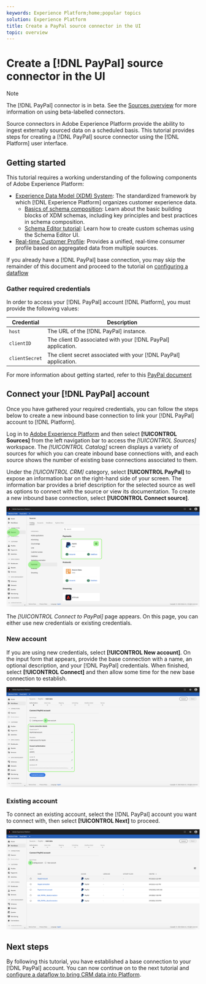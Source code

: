 ```yaml
---
keywords: Experience Platform;home;popular topics
solution: Experience Platform
title: Create a PayPal source connector in the UI
topic: overview
---
```


# Create a [!DNL PayPal] source connector in the UI

> [!NOTE]
> The [!DNL PayPal] connector is in beta. See the [Sources overview](../../../../home.md#terms-and-conditions) for more information on using beta-labelled connectors.

Source connectors in Adobe Experience Platform provide the ability to ingest externally sourced data on a scheduled basis. This tutorial provides steps for creating a [!DNL PayPal] source connector using the [!DNL Platform] user interface.

## Getting started

This tutorial requires a working understanding of the following components of Adobe Experience Platform:

*   [Experience Data Model (XDM) System](../../../../../xdm/home.md): The standardized framework by which [!DNL Experience Platform] organizes customer experience data.
    *   [Basics of schema composition](../../../../../xdm/schema/composition.md): Learn about the basic building blocks of XDM schemas, including key principles and best practices in schema composition.
    *   [Schema Editor tutorial](../../../../../xdm/tutorials/create-schema-ui.md): Learn how to create custom schemas using the Schema Editor UI.
*   [Real-time Customer Profile](../../../../../profile/home.md): Provides a unified, real-time consumer profile based on aggregated data from multiple sources.

If you already have a [!DNL PayPal] base connection, you may skip the remainder of this document and proceed to the tutorial on [configuring a dataflow](../../dataflow/payments.md)

### Gather required credentials

In order to access your [!DNL PayPal] account [!DNL Platform], you must provide the following values:

| Credential | Description |
| ---------- | ----------- |
| `host` | The URL of the [!DNL PayPal] instance. |
| `clientID` | The client ID associated with your [!DNL PayPal] application. |
| `clientSecret` | The client secret associated with your [!DNL PayPal] application. |

For more information about getting started, refer to this [PayPal document](https://developer.paypal.com/docs/api/overview/#get-credentials)

## Connect your [!DNL PayPal] account

Once you have gathered your required credentials, you can follow the steps below to create a new inbound base connection to link your [!DNL PayPal] account to [!DNL Platform].

Log in to <a href="https://platform.adobe.com" target="_blank">Adobe Experience Platform</a> and then select **[!UICONTROL Sources]** from the left navigation bar to access the *[!UICONTROL Sources]* workspace. The *[!UICONTROL Catalog]* screen displays a variety of sources for which you can create inbound base connections with, and each source shows the number of existing base connections associated to them.

Under the *[!UICONTROL CRM]* category, select **[!UICONTROL PayPal]** to expose an information bar on the right-hand side of your screen. The information bar provides a brief description for the selected source as well as options to connect with the source or view its documentation. To create a new inbound base connection, select **[!UICONTROL Connect source]**.

![catalog](../../../../images/tutorials/create/paypal/catalog.png)

The *[!UICONTROL Connect to PayPal]* page appears. On this page, you can either use new credentials or existing credentials.

### New account

If you are using new credentials, select **[!UICONTROL New account]**. On the input form that appears, provide the base connection with a name, an optional description, and your [!DNL PayPal] credentials. When finished, select **[!UICONTROL Connect]** and then allow some time for the new base connection to establish.

![connect](../../../../images/tutorials/create/paypal/connect.png)

### Existing account

To connect an existing account, select the [!DNL PayPal] account you want to connect with, then select **[!UICONTROL Next]** to proceed.

![existing](../../../../images/tutorials/create/paypal/existing.png)

## Next steps

By following this tutorial, you have established a base connection to your [!DNL PayPal] account. You can now continue on to the next tutorial and [configure a dataflow to bring CRM data into Platform](../../dataflow/payments.md).